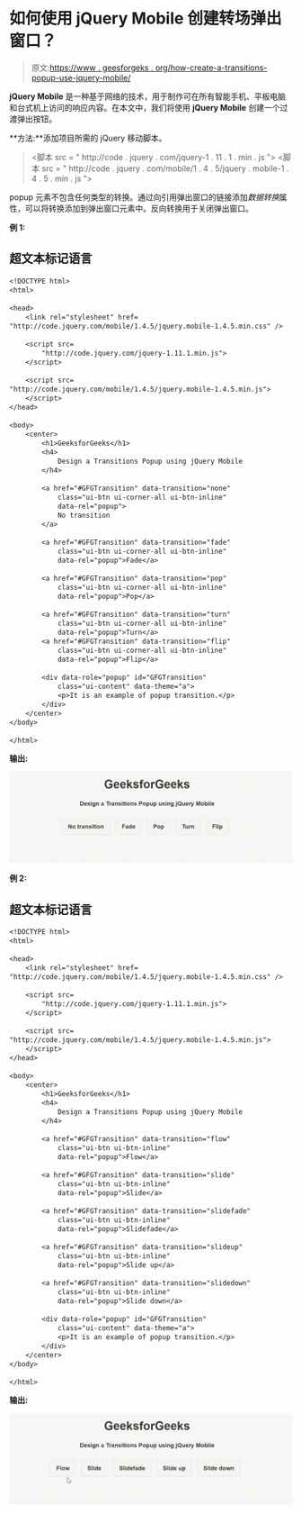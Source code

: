 # 如何使用 jQuery Mobile 创建转场弹出窗口？

> 原文:[https://www . geesforgeks . org/how-create-a-transitions-popup-use-jquery-mobile/](https://www.geeksforgeeks.org/how-to-create-a-transitions-popup-using-jquery-mobile/)

**jQuery Mobile** 是一种基于网络的技术，用于制作可在所有智能手机、平板电脑和台式机上访问的响应内容。在本文中，我们将使用 **jQuery Mobile** 创建一个过渡弹出按钮。

**方法:**添加项目所需的 jQuery 移动脚本。

> <link rel="”stylesheet”" href="”http://code.jquery.com/mobile/1.4.5/jquery.mobile-1.4.5.min.css”">
> <脚本 src = " http://code . jquery . com/jquery-1 . 11 . 1 . min . js "></脚本>
> <脚本 src = " http://code . jquery . com/mobile/1 . 4 . 5/jquery . mobile-1 . 4 . 5 . min . js "></脚本>

popup 元素不包含任何类型的转换。通过向引用弹出窗口的链接添加*数据转换*属性，可以将转换添加到弹出窗口元素中。反向转换用于关闭弹出窗口。

**例 1:**

## 超文本标记语言

```
<!DOCTYPE html>
<html>

<head>
    <link rel="stylesheet" href=
"http://code.jquery.com/mobile/1.4.5/jquery.mobile-1.4.5.min.css" />

    <script src=
        "http://code.jquery.com/jquery-1.11.1.min.js">
    </script>

    <script src=
"http://code.jquery.com/mobile/1.4.5/jquery.mobile-1.4.5.min.js">
    </script>
</head>

<body>
    <center>
        <h1>GeeksforGeeks</h1>
        <h4>
            Design a Transitions Popup using jQuery Mobile
        </h4>

        <a href="#GFGTransition" data-transition="none" 
            class="ui-btn ui-corner-all ui-btn-inline" 
            data-rel="popup">
            No transition
        </a>

        <a href="#GFGTransition" data-transition="fade" 
            class="ui-btn ui-corner-all ui-btn-inline"
            data-rel="popup">Fade</a>

        <a href="#GFGTransition" data-transition="pop" 
            class="ui-btn ui-corner-all ui-btn-inline" 
            data-rel="popup">Pop</a>

        <a href="#GFGTransition" data-transition="turn" 
            class="ui-btn ui-corner-all ui-btn-inline"
            data-rel="popup">Turn</a>
        <a href="#GFGTransition" data-transition="flip" 
            class="ui-btn ui-corner-all ui-btn-inline"
            data-rel="popup">Flip</a>

        <div data-role="popup" id="GFGTransition" 
            class="ui-content" data-theme="a">
            <p>It is an example of popup transition.</p>
        </div>
    </center>
</body>

</html>
```

**输出:**

![](img/9cb50c5a62eacbc57691849a6f49b3eb.png)

**例 2:**

## 超文本标记语言

```
<!DOCTYPE html>
<html>

<head>
    <link rel="stylesheet" href=
"http://code.jquery.com/mobile/1.4.5/jquery.mobile-1.4.5.min.css" />

    <script src=
        "http://code.jquery.com/jquery-1.11.1.min.js">
    </script>

    <script src=
"http://code.jquery.com/mobile/1.4.5/jquery.mobile-1.4.5.min.js">
    </script>
</head>

<body>
    <center>
        <h1>GeeksforGeeks</h1>
        <h4>
            Design a Transitions Popup using jQuery Mobile
        </h4>

        <a href="#GFGTransition" data-transition="flow" 
            class="ui-btn ui-btn-inline"
            data-rel="popup">Flow</a>

        <a href="#GFGTransition" data-transition="slide" 
            class="ui-btn ui-btn-inline"
            data-rel="popup">Slide</a>

        <a href="#GFGTransition" data-transition="slidefade" 
            class="ui-btn ui-btn-inline"
            data-rel="popup">Slidefade</a>

        <a href="#GFGTransition" data-transition="slideup" 
            class="ui-btn ui-btn-inline"
            data-rel="popup">Slide up</a>

        <a href="#GFGTransition" data-transition="slidedown" 
            class="ui-btn ui-btn-inline"
            data-rel="popup">Slide down</a>

        <div data-role="popup" id="GFGTransition" 
            class="ui-content" data-theme="a">
            <p>It is an example of popup transition.</p>
        </div>
    </center>
</body>

</html>
```

**输出:**

![](img/68a71894cdc199560e080b30bfdf0a0b.png)